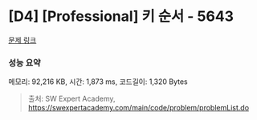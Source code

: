 # [D4] [Professional] 키 순서 - 5643 

[문제 링크](https://swexpertacademy.com/main/code/problem/problemDetail.do?contestProbId=AWXQsLWKd5cDFAUo) 

### 성능 요약

메모리: 92,216 KB, 시간: 1,873 ms, 코드길이: 1,320 Bytes



> 출처: SW Expert Academy, https://swexpertacademy.com/main/code/problem/problemList.do